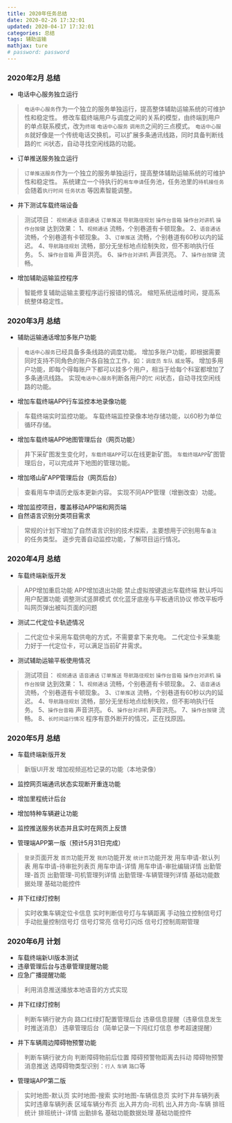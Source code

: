 ```yaml
---
title: 2020年任务总结
date: 2020-02-26 17:32:01
updated: 2020-04-17 17:32:01
categories: 总结
tags: 辅助运输
mathjax: ture
# password: password
---
```



### 2020年2月 总结
* 电话中心服务独立运行
> `电话中心服务`作为一个独立的服务单独运行，提高整体辅助运输系统的可维护性和稳定性。
> 修改车载终端用户与调度之间的关系的模型，由终端到用户的单点联系模式，改为`终端` `电话中心服务` `调用员`之间的三点模式。
> `电话中心服务`就好像是一个传统电话交换机，可以扩展多条通讯线路，同时具备判断线路的`忙` `闲`状态，自动寻找空闲线路的功能。
* 订单推送服务独立运行
> `订单推送服务`作为一个独立的服务单独运行，提高整体辅助运输系统的可维护性和稳定性。
> 系统建立一个待执行的`用车申请`任务池，任务池里的`待机接任务`会随着`执行时间` `任务状态` 等因素智能调整。
* 井下测试车载终端设备
> 测试项目： `视频通话` `语音通话` `订单推送` `导航路径规划` `操作台音箱` `操作台对讲机` `操作台按键`
> 达到效果：
1、`视频通话` 流畅，个别巷道有卡顿现象。
2、`语音通话` 流畅，个别巷道有卡顿现象。
3、`订单推送` 流畅，个别巷道有60秒以内的延迟。
4、`导航路径规划` 流畅，部分无坐标地点绘制失败，但不影响执行任务。
5、`操作台音箱` 声音洪亮。
6、`操作台对讲机` 声音洪亮。
7、`操作台按键` 流畅。
* 增加辅助运输监控程序
> 智能修复辅助运输主要程序运行报错的情况。
> 缩短系统运维时间，提高系统整体稳定性。


### 2020年3月 总结
* 辅助运输通话增加多账户功能
> `电话中心服务`已经具备多条线路的调度功能。
> 增加多账户功能，即根据需要同时支持不同角色的账户各自独立工作，如：`调度员` `车队` `威龙`等。
> 增加多用户功能，即每个得每账户下都可以挂多个用户，相当于给每个科室都增加了多条通讯线路。
> 实现`电话中心服务`判断各用户的`忙` `闲`状态，自动寻找空闲线路的功能。
* 增加车载终端APP行车监控本地录像功能
> 车载终端实时监控功能。
> 车载终端监控录像本地存储功能，以60秒为单位循环存储。
* 增加车载终端APP地图管理后台（网页功能）
> 井下采矿图发生变化时，`车载终端APP`可以在线更新矿图。
> `车载终端APP`矿图管理后台，可以完成井下地图的管理功能。
* 增加塔山矿APP管理后台（网页后台）
> 查看用车申请历史版本更新内容。
> 实现不同APP管理（增删改查）功能。
* 增加监控项目，覆盖移动APP端和网页端
* 自然语言识别分类项目需求
> 常规的计划下增加了自然语言识别的技术探索，主要想用于识别用车`备注 `的任务类型。
> 逐步完善自动监控功能，了解项目运行情况。

### 2020年4月 总结

* 车载终端新版开发
> APP增加重启功能
> APP增加退出功能
> 禁止虚拟按键退出车载终端
> 默认呼叫用户配置功能
> 调整测试竖屏模式
> 优化蓝牙底座与平板通讯协议
> 修改平板呼叫网页弹出被叫页面的问题

* 测试二代定位卡轨迹情况
> 二代定位卡采用车载供电的方式，不需要拿下来充电。
> 二代定位卡采集能力好于一代定位卡，可以满足当前矿井需求。

* 测试辅助运输平板使用情况
> 测试项目： `视频通话` `语音通话` `订单推送` `导航路径规划` `操作台音箱` `操作台对讲机` `操作台按键`
> 达到效果：
1、`视频通话` 流畅，个别巷道有卡顿现象。
2、`语音通话` 流畅，个别巷道有卡顿现象。
3、`订单推送` 流畅，个别巷道有60秒以内的延迟。
4、`导航路径规划` 流畅，部分无坐标地点绘制失败，但不影响执行任务。
5、`操作台音箱` 声音洪亮。
6、`操作台对讲机` 声音洪亮。
7、`操作台按键` 流畅。
8、`长时间运行情况` 程序有意外断开的情况，正在找原因。

### 2020年5月 总结


* 车载终端新版开发
> 新版UI开发
> 增加视频巡检记录的功能（本地录像）


* 监控网页端通讯状态实现断开重连功能
* 增加里程统计后台
* 增加特种车辆避让功能
* 监控推送服务状态并且实时在网页上反馈

* 管理端APP第一版（预计5月31日完成）
> `登录`页面开发
> `首页`功能开发
> `我的`功能开发
> `统计页`功能开发
> 用车申请-默认列表
> 用车申请-待审批列表页
> 用车申请-详情
> 用车申请-审批编辑详情
> 出勤管理-首页
> 出勤管理-司机管理列详情
> 出勤管理-车辆管理列详情
> 基础功能数据处理
> 基础功能控件



* 井下红绿灯控制 
> 实时收集车辆定位卡信息
> 实时判断信号灯与车辆距离
> 手动独立控制信号灯
> 手动批量控制信号灯
> 信号灯常亮
> 信号灯闪烁
> 信号灯控制周期管理


### 2020年6月 计划
* 车载终端新UI版本测试
* 违章管理后台与违章管理提醒功能
* 应急广播提醒功能
> 利用消息推送播放本地语音的方式实现
* 井下红绿灯控制 
> 判断车辆行驶方向
> 路口红绿灯配置管理后台
> 违章信息提醒（违章信息发生时推送消息）
> 违章管理后台（简单记录一下闯红灯信息 参考超速提醒）
* 井下车辆周边障碍物预警功能
> 判断车辆行驶方向
> 判断障碍物前后位置
> 障碍预警物距离去抖动
> 障碍物预警消息推送
> 选障碍物类型识别：`行人` `车辆` `路口`等

* 管理端APP第二版
> 实时地图-默认页
> 实时地图-搜索
> 实时地图-车辆信息页
> 实时下井车辆列表
> 实时违章车辆列表
> 区域车辆分布页
> 出入井方向-司机
> 出入井方向-车辆
> 排班统计
> 排班统计-详情
> 出勤排名
> 基础功能数据处理
> 基础功能控件
